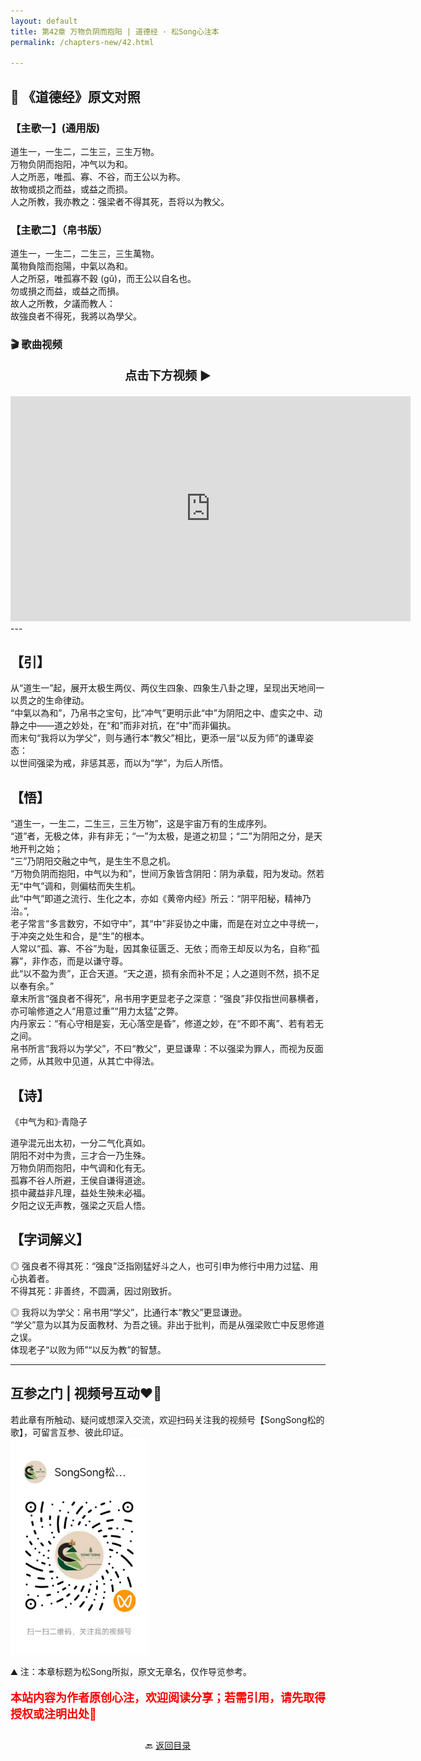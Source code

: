 ```yaml
---
layout: default
title: 第42章 万物负阴而抱阳 | 道德经 · 松Song心注本
permalink: /chapters-new/42.html

---
```


## 📜 《道德经》原文对照
### 【主歌一】(通用版) 
道生一，一生二，二生三，三生万物。<br>
万物负阴而抱阳，冲气以为和。<br>
人之所恶，唯孤、寡、不谷，而王公以为称。<br>
故物或损之而益，或益之而损。<br>
人之所教，我亦教之：强梁者不得其死，吾将以为教父。<br>

### 【主歌二】（帛书版）
道生一，一生二，二生三，三生萬物。<br>
萬物負陰而抱陽，中氣以為和。<br>
人之所惡，唯孤寡不穀 (gǔ)，而王公以自名也。<br>
勿或損之而益，或益之而損。<br>
故人之所教，夕議而教人：<br>
故強良者不得死，我將以為學父。<br>

### 🎬 歌曲视频
<p style="text-align:center; font-size:1.2rem; font-weight:bold;">
  点击下方视频 ▶️
</p>

<iframe
  src="https://streamable.com/e/04vnji"
  width="640"
  height="360"
  frameborder="0"
  allowfullscreen
  loading="lazy">
</iframe>
---

## 【引】
从“道生一”起，展开太极生两仪、两仪生四象、四象生八卦之理，呈现出天地间一以贯之的生命律动。<br>
“中氣以為和”，乃帛书之宝句，比“冲气”更明示此“中”为阴阳之中、虚实之中、动静之中——道之妙处，在“和”而非对抗，在“中”而非偏执。<br>
而末句“我将以为学父”，则与通行本“教父”相比，更添一层“以反为师”的谦卑姿态：<br>
以世间强梁为戒，非惩其恶，而以为“学”，为后人所悟。<br>

## 【悟】
“道生一，一生二，二生三，三生万物”，这是宇宙万有的生成序列。<br>
“道”者，无极之体，非有非无；“一”为太极，是道之初显；“二”为阴阳之分，是天地开判之始；<br>
“三”乃阴阳交融之中气，是生生不息之机。<br>
“万物负阴而抱阳，中气以为和”，世间万象皆含阴阳：阴为承载，阳为发动。然若无“中气”调和，则偏枯而失生机。<br>
此“中气”即道之流行、生化之本，亦如《黄帝内经》所云：“阴平阳秘，精神乃治。”,<br>
老子常言“多言数穷，不如守中”，其“中”非妥协之中庸，而是在对立之中寻统一，于冲突之处生和合，是“生”的根本。<br>
人常以“孤、寡、不谷”为耻，因其象征匮乏、无依；而帝王却反以为名，自称“孤寡”，非作态，而是以谦守尊。<br>
此“以不盈为贵”，正合天道。“天之道，损有余而补不足；人之道则不然，损不足以奉有余。” <br>
章末所言“强良者不得死”，帛书用字更显老子之深意：“强良”非仅指世间暴横者，亦可喻修道之人“用意过重”“用力太猛”之弊。<br>
内丹家云：“有心守相是妄，无心落空是昏”，修道之妙，在“不即不离”、若有若无之间。<br>
帛书所言“我将以为学父”，不曰“教父”，更显谦卑：不以强梁为罪人，而视为反面之师，从其败中见道，从其亡中得法。<br>

## 【诗】
《中气为和》·青隐子<br>

道孕混元出太初，一分二气化真如。<br>
阴阳不对中为贵，三才合一乃生殊。<br>
万物负阴而抱阳，中气调和化有无。<br>
孤寡不谷人所避，王侯自谦得道途。<br>
损中藏益非凡理，益处生殃未必福。<br>
夕阳之议无声教，强梁之灭启人悟。<br>

## 【字词解义】

◎ 强良者不得其死：“强良”泛指刚猛好斗之人，也可引申为修行中用力过猛、用心执着者。<br>
不得其死：非善终，不圆满，因过刚致折。<br>

◎ 我将以为学父：帛书用“学父”，比通行本“教父”更显谦逊。<br>
   “学父”意为以其为反面教材、为吾之镜。非出于批判，而是从强梁败亡中反思修道之误。<br>
   体现老子“以败为师”“以反为教”的智慧。<br>

---
##  互参之门 | 视频号互动❤️🤝

若此章有所触动、疑问或想深入交流，欢迎扫码关注我的视频号【SongSong松的歌】，可留言互参、彼此印证。<br>
<img src="../img/qrcode_songsong.jpg" alt="扫码进入视频号" width="220">

⛰️ 注：本章标题为松Song所拟，原文无章名，仅作导览参考。<br>
<p style="color:red; font-size:18px; font-weight:bold;">
本站内容为作者原创心注，欢迎阅读分享；若需引用，请先取得授权或注明出处🙏
</p>

<p style="text-align:center; margin-top:2em;">
  🔙 <a href="{{ '/' | relative_url }}#catalog">返回目录</a>
</p>


